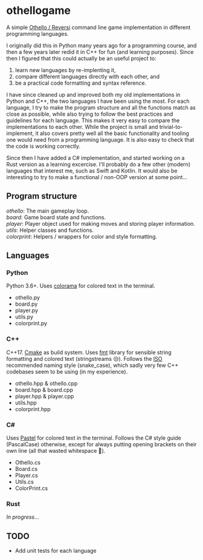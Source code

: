 # othellogame

A simple [Othello / Reversi](https://en.wikipedia.org/wiki/Reversi) command line game implementation in different programming languages.

I originally did this in Python many years ago for a programming course, and then a few years later redid it in C++ for fun (and learning purposes). Since then I figured that this could actually be an useful project to: 
1. learn new languages by re-implenting it,
2. compare different languages directly with each other, and
3. be a practical code formatting and syntax reference.

I have since cleaned up and improved both my old implementations in Python and C++, the two languages I have been using the most. For each language, I try to make the program structure and all the functions match as close as possible, while also trying to follow the best practices and guidelines for each language. This makes it very easy to compare the implementations to each other. While the project is small and trivial-to-implement, it also covers pretty well all the basic functionality and tooling one would need from a programming language. It is also easy to check that the code is working correctly.

Since then I have added a C# implementation, and started working on a Rust version as a learning excercise. I'll probably do a few other (modern) languages that interest me, such as Swift and Kotlin. It would also be interesting to try to make a functional / non-OOP version at some point...

## Program structure

_othello_: The main gameplay loop.  
_board_: Game board state and functions.  
_player_: Player object used for making moves and storing player information.  
_utils_: Helper classes and functions.  
_colorprint_: Helpers / wrappers for color and style formatting.

## Languages

### Python
Python 3.6+. Uses [colorama](https://pypi.org/project/colorama/) for colored text in the terminal.  
* othello.py
* board.py
* player.py
* utils.py
* colorprint.py

### C++
C++17. [Cmake](https://cmake.org/) as build system. Uses [fmt](https://github.com/fmtlib/fmt) library for sensible string formatting and colored text (stringstreams :unamused:). Follows the [ISO](http://isocpp.github.io/CppCoreGuidelines/CppCoreGuidelines#S-naming) recommended naming style (snake_case), which sadly very few C++ codebases seem to be using (in my experience).
* othello.hpp & othello.cpp
* board.hpp & board.cpp
* player.hpp & player.cpp
* utils.hpp
* colorprint.hpp

### C#
Uses [Pastel](https://github.com/silkfire/Pastel) for colored text in the terminal. Follows the C# style guide (PascalCase) otherwise, except for always putting opening brackets on their own line (all that wasted whitespace :grimacing:).
* Othello.cs
* Board.cs
* Player.cs
* Utils.cs
* ColorPrint.cs

### Rust

*In progress...*


## TODO

* Add unit tests for each language

